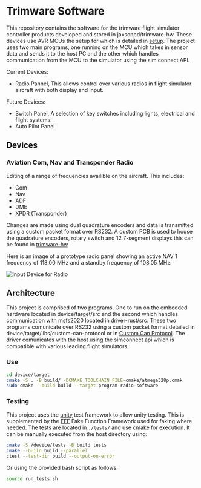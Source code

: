 # Trimware Software

This repository contains the software for the trimware flight simulator controller products developed and stored in jaxsonpd/trimware-hw. These devices use AVR MCUs the setup for which is detailed in [setup](SETUP.md). The project uses two main programs, one running on the MCU which takes in sensor data and sends it to the host PC and the other which handles communication from the MCU to the simulator using the sim connect API. 

Current Devices:

- Radio Pannel, This allows control over various radios in flight simulator aircraft with both display and input.

Future Devices:

- Switch Panel, A selection of key switches including lights, electrical and flight systems.
- Auto Pilot Panel

## Devices

### Aviation Com, Nav and Transponder Radio

Editing of a range of frequencies availible on the aircraft. This includes:

- Com
- Nav
- ADF
- DME
- XPDR (Transponder)

Changes are made using dual quadrature encoders and data is transmitted using a custom packet format over RS232. A custom PCB is used to house the quadrature encoders, rotary switch and 12 7-segment displays this can be found in [trimware-hw](https://github.com/jaxsonpd/trimware-hw).

Here is an image of a prototype radio panel showing an active NAV 1 frequency of 118.00 MHz and a standby frequency of 108.05 MHz.

![Input Device for Radio](docs/photos/IMG_6265.jpeg)

## Architecture

This project is comprised of two programs. One to run on the embedded hardware located in device/target/src and the second which handles communication with msfs2020 located in driver-rust/src. These two programs comunicate over RS232 using a custom packet format detailed in device/target/libs/custom-can-protocol or in [Custom Can Protocol](https://github.com/jaxsonpd/custom-can-protocol). The driver comunicates with the host using the simconnect api which is compatible with various leading flight simulators.

### Use

```bash
cd device/target
cmake -S . -B build/ -DCMAKE_TOOLCHAIN_FILE=cmake/atmega328p.cmak
sudo cmake --build build --target program-radio-software
```


### Testing

This project uses the [unity](https://github.com/ThrowTheSwitch/Unity) test framework to allow unity testing. This is supplemented by the [FFF](https://github.com/meekrosoft/fff) Fake Function Framework used for faking where needed. The tests are located in `./tests/` and use cmake for execution. It can be manually executed from the host directory using:

```bash
cmake -S /device/tests -B build tests
cmake --build build --parallel
ctest --test-dir build --output-on-error
```

Or using the provided bash script as follows:

```bash
source run_tests.sh
```
